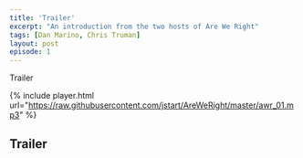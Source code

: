 ```yaml
---
title: 'Trailer'
excerpt: "An introduction from the two hosts of Are We Right"
tags: [Dan Marino, Chris Truman]
layout: post
episode: 1
---
```


Trailer

{% include player.html url="https://raw.githubusercontent.com/jstart/AreWeRight/master/awr_01.mp3" %}

## Trailer
